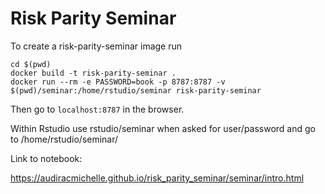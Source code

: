 # Risk Parity Seminar

To create a risk-parity-seminar image run

```
cd $(pwd)
docker build -t risk-parity-seminar .
docker run --rm -e PASSWORD=book -p 8787:8787 -v $(pwd)/seminar:/home/rstudio/seminar risk-parity-seminar
```

Then go to `localhost:8787` in the browser. 

Within Rstudio use rstudio/seminar when asked for user/password and go to /home/rstudio/seminar/

Link to notebook:

https://audiracmichelle.github.io/risk_parity_seminar/seminar/intro.html


